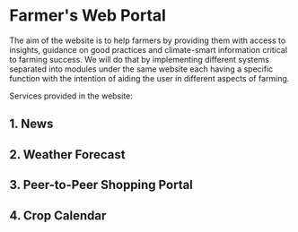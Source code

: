 # Farmer's Web Portal

The aim of the website is to help farmers by providing them with access to insights,
guidance on good practices and climate-smart information critical to farming success.
We will do that by implementing different systems separated into modules under the
same website each having a specific function with the intention of aiding the user in
different aspects of farming.

Services provided in the website:
## 1. News
## 2. Weather Forecast
## 3. Peer-to-Peer Shopping Portal
## 4. Crop Calendar

